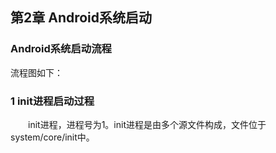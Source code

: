 ## 第2章 Android系统启动

### Android系统启动流程

流程图如下：





### 1 init进程启动过程

　　init进程，进程号为1。init进程是由多个源文件构成，文件位于system/core/init中。